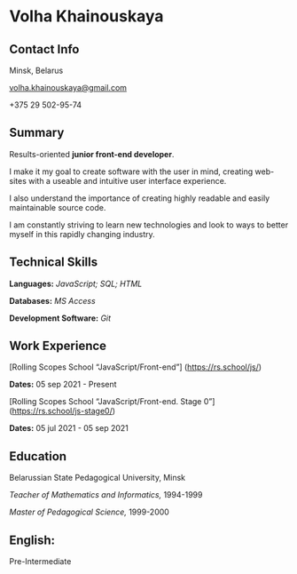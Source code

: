 # Volha Khainouskaya

## Contact Info

Minsk, Belarus

volha.khainouskaya@gmail.com

+375 29 502-95-74

## Summary

Results-oriented **junior front-end developer**.

I make it my goal to create software with the user in mind, creating web-sites with a useable and intuitive user interface experience.

I also understand the importance of creating highly readable and easily maintainable source code.

I am constantly striving to learn new technologies and look to ways to better myself in this rapidly changing industry.

## Technical Skills

**Languages:** _JavaScript; SQL; HTML_

**Databases:** _MS Access_

**Development Software:** _Git_

## Work Experience

[Rolling Scopes School “JavaScript/Front-end”] (https://rs.school/js/)

**Dates:** 05 sep 2021 - Present

[Rolling Scopes School “JavaScript/Front-end. Stage 0”] (https://rs.school/js-stage0/)

**Dates:** 05 jul 2021 - 05 sep 2021

## Education

Belarussian State Pedagogical University, Minsk

_Teacher of Mathematics and Informatics,_ 1994-1999

_Master of Pedagogical Science,_ 1999-2000

## English:

Pre-Intermediate

